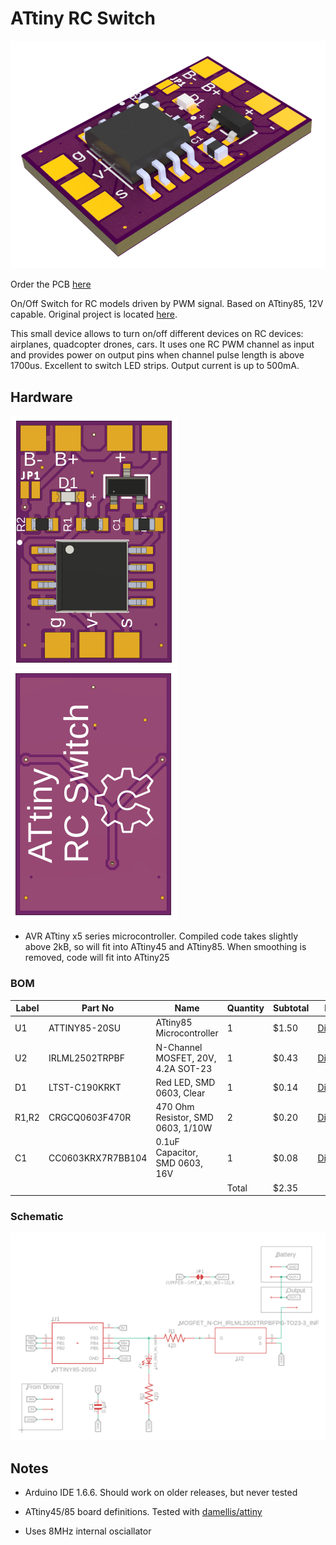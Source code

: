 # ATtiny RC Switch

![3D PCB](res/attiny_rc_switch.png)

Order the PCB [here](https://oshpark.com/shared_projects/kK0Np74q)

On/Off Switch for RC models driven by PWM signal. Based on ATtiny85, 12V capable. Original project is located [here](https://github.com/DzikuVx/attiny_rc_switch).

This small device allows to turn on/off different devices on RC devices: airplanes, quadcopter drones, cars. 
It uses one RC PWM channel as input and provides power on output pins when channel pulse length is above 1700us.
Excellent to switch LED strips. Output current is up to 500mA.

## Hardware

![PCB Top](res/attiny_rc_switch_pcb_top.png)
![PCB Bottom](res/attiny_rc_switch_pcb_bottom.png)

* AVR ATtiny x5 series microcontroller. Compiled code takes slightly above 2kB, so will fit into ATtiny45 and ATtiny85. When smoothing is removed, code will fit into ATtiny25

### BOM

| Label |Part No    | Name     | Quantity | Subtotal | Link   |
|-------|-----------|----------|----------|----------|--------|
| U1 | ATTINY85-20SU | ATtiny85 Microcontroller | 1 | $1.50 | [DigiKey](https://www.digikey.com/en/products/detail/microchip-technology/ATTINY85-20SU/735470) |
| U2 | IRLML2502TRPBF | N-Channel MOSFET, 20V, 4.2A SOT-23 | 1 | $0.43 | [DigiKey](https://www.digikey.com/en/products/detail/infineon-technologies/IRLML2502TRPBF/812502) |
| D1 | LTST-C190KRKT | Red LED, SMD 0603, Clear | 1 | $0.14 | [DigiKey](https://www.digikey.com/en/products/detail/liteon/LTST-C190KRKT/386817) |
| R1,R2 | CRGCQ0603F470R | 470 Ohm Resistor, SMD 0603, 1/10W | 2 | $0.20 | [DigiKey](https://www.digikey.com/en/products/detail/te-connectivity-passive-product/CRGCQ0603F470R/8576286) |
| C1 | CC0603KRX7R7BB104 | 0.1uF Capacitor, SMD 0603, 16V | 1 | $0.08 | [DigiKey](https://www.digikey.com/en/products/detail/yageo/CC0603KRX7R7BB104/302822) |
|  |  |  | Total | $2.35 |  |

### Schematic

![diagram](res/attiny_rc_switch_schematic.png)

## Notes

* Arduino IDE 1.6.6. Should work on older releases, but never tested

* ATtiny45/85 board definitions. Tested with [damellis/attiny](https://github.com/damellis/attiny)

* Uses 8MHz internal osciallator 
